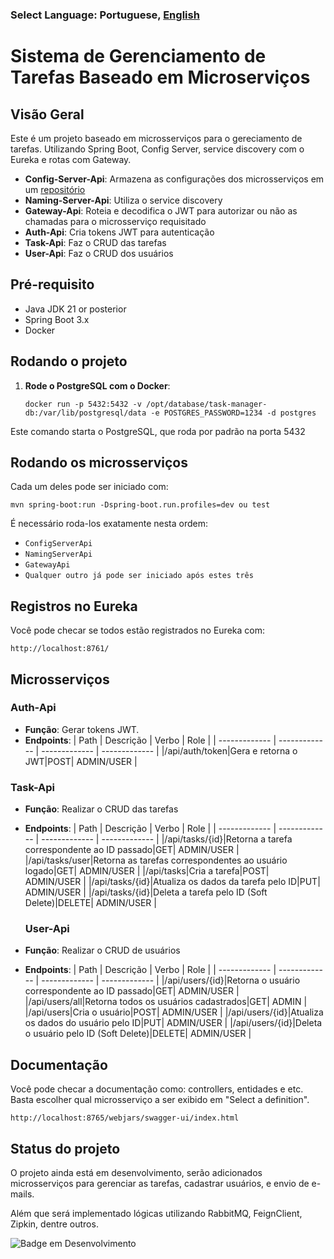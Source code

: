 ### Select Language: Portuguese, [English](https://github.com/pedroviniciusz/Task-Manager/blob/master/README-en.md)

# Sistema de Gerenciamento de Tarefas Baseado em Microserviços

## Visão Geral
Este é um projeto baseado em microsserviços para o gereciamento de tarefas. Utilizando Spring Boot, Config Server, service discovery com o Eureka e rotas com Gateway.

- **Config-Server-Api**: Armazena as configurações dos microsserviços em um [repositório](https://github.com/pedroviniciusz/api-config-repo)
- **Naming-Server-Api**: Utiliza o service discovery
- **Gateway-Api**: Roteia e decodifica o JWT para autorizar ou não as chamadas para o microsserviço requisitado
- **Auth-Api**: Cria tokens JWT para autenticação
- **Task-Api**: Faz o CRUD das tarefas
- **User-Api**: Faz o CRUD dos usuários

## Pré-requisito
- Java JDK 21 or posterior
- Spring Boot 3.x
- Docker

## Rodando o projeto
1. **Rode o PostgreSQL com o Docker**:
   ```shell
   docker run -p 5432:5432 -v /opt/database/task-manager-db:/var/lib/postgresql/data -e POSTGRES_PASSWORD=1234 -d postgres

Este comando starta o PostgreSQL, que roda por padrão na porta 5432


## Rodando os microsserviços
Cada um deles pode ser iniciado com:

```shell
mvn spring-boot:run -Dspring-boot.run.profiles=dev ou test 
```

É necessário roda-los exatamente nesta ordem:
- ``ConfigServerApi``
- ``NamingServerApi``
- ``GatewayApi``
- ``Qualquer outro já pode ser iniciado após estes três``

## Registros no Eureka
Você pode checar se todos estão registrados no Eureka com:
```
http://localhost:8761/
```

## Microsserviços

### Auth-Api
- **Função**: Gerar tokens JWT.
- **Endpoints**:
  | Path  | Descrição | Verbo | Role |
  | ------------- | ------------- | ------------- | ------------- |
  |/api/auth/token|Gera e retorna o JWT|POST| ADMIN/USER |

### Task-Api
- **Função**: Realizar o CRUD das tarefas
- **Endpoints**:
  | Path  | Descrição | Verbo | Role |
  | ------------- | ------------- | ------------- | ------------- |
  |/api/tasks/{id}|Retorna a tarefa correspondente ao ID passado|GET| ADMIN/USER |
  |/api/tasks/user|Retorna as tarefas correspondentes ao usuário logado|GET| ADMIN/USER |
  |/api/tasks|Cria a tarefa|POST| ADMIN/USER |
  |/api/tasks/{id}|Atualiza os dados da tarefa pelo ID|PUT| ADMIN/USER |
  |/api/tasks/{id}|Deleta a tarefa pelo ID (Soft Delete)|DELETE| ADMIN/USER |

  ### User-Api
- **Função**: Realizar o CRUD de usuários
- **Endpoints**:
  | Path  | Descrição | Verbo | Role |
  | ------------- | ------------- | ------------- | ------------- |
  |/api/users/{id}|Retorna o usuário correspondente ao ID passado|GET| ADMIN/USER |
  |/api/users/all|Retorna todos os usuários cadastrados|GET| ADMIN |
  |/api/users|Cria o usuário|POST| ADMIN/USER |
  |/api/users/{id}|Atualiza os dados do usuário pelo ID|PUT| ADMIN/USER |
  |/api/users/{id}|Deleta o usuário pelo ID (Soft Delete)|DELETE| ADMIN/USER |


## Documentação
Você pode checar a documentação como: controllers, entidades e etc. Basta escolher qual microsserviço a ser exibido em "Select a definition".
```
http://localhost:8765/webjars/swagger-ui/index.html
```

## Status do projeto

O projeto ainda está em desenvolvimento, serão adicionados microsserviços para gerenciar as tarefas, cadastrar usuários, e envio de e-mails.

Além que será implementado lógicas utilizando RabbitMQ, FeignClient, Zipkin, dentre outros.

![Badge em Desenvolvimento](http://img.shields.io/static/v1?label=STATUS&message=EM%20DESENVOLVIMENTO&color=GREEN&style=for-the-badge)


